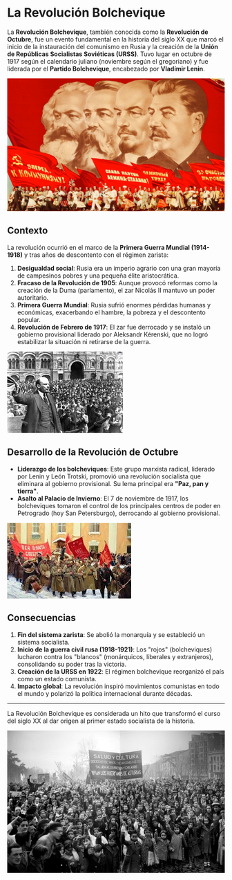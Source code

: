 # La Revolución Bolchevique

La **Revolución Bolchevique**, también conocida como la **Revolución de Octubre**, fue un evento fundamental en la historia del siglo XX que marcó el inicio de la instauración del comunismo en Rusia y la creación de la **Unión de Repúblicas Socialistas Soviéticas (URSS)**. Tuvo lugar en octubre de 1917 según el calendario juliano (noviembre según el gregoriano) y fue liderada por el **Partido Bolchevique**, encabezado por **Vladímir Lenin**.

![1](./bolcheviques.jpg)

## Contexto

La revolución ocurrió en el marco de la **Primera Guerra Mundial (1914-1918)** y tras años de descontento con el régimen zarista:

1. **Desigualdad social**: Rusia era un imperio agrario con una gran mayoría de campesinos pobres y una pequeña élite aristocrática.
2. **Fracaso de la Revolución de 1905**: Aunque provocó reformas como la creación de la Duma (parlamento), el zar Nicolás II mantuvo un poder autoritario.
3. **Primera Guerra Mundial**: Rusia sufrió enormes pérdidas humanas y económicas, exacerbando el hambre, la pobreza y el descontento popular.
4. **Revolución de Febrero de 1917**: El zar fue derrocado y se instaló un gobierno provisional liderado por Aleksandr Kérenski, que no logró estabilizar la situación ni retirarse de la guerra.

![2](./lenin.jpg)

## Desarrollo de la Revolución de Octubre

- **Liderazgo de los bolcheviques**: Este grupo marxista radical, liderado por Lenin y León Trotski, promovió una revolución socialista que eliminara al gobierno provisional. Su lema principal era **"Paz, pan y tierra"**.
- **Asalto al Palacio de Invierno**: El 7 de noviembre de 1917, los bolcheviques tomaron el control de los principales centros de poder en Petrogrado (hoy San Petersburgo), derrocando al gobierno provisional.

![3](./revolucion_octubre.jpg)

## Consecuencias

1. **Fin del sistema zarista**: Se abolió la monarquía y se estableció un sistema socialista.
2. **Inicio de la guerra civil rusa (1918-1921)**: Los "rojos" (bolcheviques) lucharon contra los "blancos" (monárquicos, liberales y extranjeros), consolidando su poder tras la victoria.
3. **Creación de la URSS en 1922**: El régimen bolchevique reorganizó el país como un estado comunista.
4. **Impacto global**: La revolución inspiró movimientos comunistas en todo el mundo y polarizó la política internacional durante décadas.

---

La Revolución Bolchevique es considerada un hito que transformó el curso del siglo XX al dar origen al primer estado socialista de la historia.

![4](./victoria.jpg)